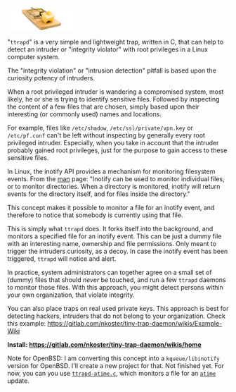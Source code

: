 ![Tiny Trap](ttrapd.png "Tiny Trap")

"`ttrapd`"  is a very simple and lightweight trap, written in C, that can help to detect an intruder or "integrity violator" with root privileges in a Linux computer system.

The "integrity violation" or "intrusion detection" pitfall is based upon the curiosity potency of intruders.

When a root privileged intruder is wandering a compromised system, most likely, he or she is trying to identify
sensitive files. Followed by inspecting the content of a few files that are chosen, simply based upon their
interesting (or commonly used) names and locations.

For example, files like `/etc/shadow`, `/etc/ssl/private/vpn.key` or `/etc/pf.conf` can't be left without inspecting by generally every root privileged intruder.
Especially, when you take in account that the intruder probably gained root privileges, just for the purpose to gain access to these sensitive files.

In Linux, the inotify API provides a mechanism for monitoring filesystem events.
From the [man](http://man7.org/linux/man-pages/man7/inotify.7.html) page: "Inotify can be used to monitor individual files, or to monitor directories.
When a directory is monitored, inotify will return events for the directory itself, and for files inside the directory."

This concept makes it possible to monitor a file for an inotify event, and therefore to notice that somebody is currently using that file.

This is simply what `ttrapd` does. It forks itself into the background, and monitors a specified file for an inotify event.
This can be just a dummy file with an interesting name, ownership and file permissions.
Only meant to trigger the intruders curiosity, as a decoy. In case the inotify event has been triggered, `ttrapd` will notice and alert.

In practice, system administrators can together agree on a small set of (dummy) files that should _never_ be touched, and run a few `ttrapd` daemons to monitor those files.
With this approach, you might detect persons within your own organization, that violate integrity.

You can also place traps on real used private keys. This approach is best for detecting hackers, intruders that do not belong to your organization.
Check this example: https://gitlab.com/nkoster/tiny-trap-daemon/wikis/Example-Wiki

 **Install: https://gitlab.com/nkoster/tiny-trap-daemon/wikis/home**

Note for OpenBSD: I am converting this concept into a `kqueue/libinotify` version for OpenBSD. I'll create a new project for that.
Not finished yet. For now, you can you use [`ttrapd-atime.c`](https://gitlab.com/nkoster/tiny-trap-daemon/blob/master/ttrapd-atime.c),
which monitors a file for an [`atime`](https://en.wikipedia.org/wiki/Stat_(system_call)) update.